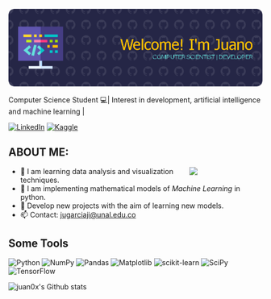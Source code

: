 ![Banner presentación](github-header-image.png)

Computer Science Student 💻|
Interest in development, artificial intelligence and machine learning |

[![LinkedIn](https://img.shields.io/badge/linkedin-%230077B5.svg?style=for-the-badge&logo=linkedin&logoColor=white)](https://www.linkedin.com/in/jgarciaji)
[![Kaggle](https://img.shields.io/badge/Kaggle-035a7d?style=for-the-badge&logo=kaggle&logoColor=white)](https://www.kaggle.com/jgarciaji)

## ABOUT ME:
<img align= "right" src = "https://media.giphy.com/media/jPcVwQH98cgSaOXMNb/giphy.gif?cid=790b76118a9gu2oohwwa9ztsrs2xmozp1qmuufy19ik46cf0&ep=v1_gifs_search&rid=giphy.gif&ct=g" width = "145" >



- 🌱 I am learning data analysis and visualization techniques.
- 🔭 I am implementing mathematical models of *Machine Learning* in python.
- 🤔 Develop new projects with the aim of learning new models.
- 📫 Contact: jugarciaji@unal.edu.co

## Some Tools
![Python](https://img.shields.io/badge/python-3670A0?style=for-the-badge&logo=python&logoColor=ffdd54)
![NumPy](https://img.shields.io/badge/numpy-%23013243.svg?style=for-the-badge&logo=numpy&logoColor=white)
![Pandas](https://img.shields.io/badge/pandas-%23150458.svg?style=for-the-badge&logo=pandas&logoColor=white)
![Matplotlib](https://img.shields.io/badge/Matplotlib-%23ffffff.svg?style=for-the-badge&logo=Matplotlib&logoColor=black)
![scikit-learn](https://img.shields.io/badge/scikit--learn-%23F7931E.svg?style=for-the-badge&logo=scikit-learn&logoColor=white)
![SciPy](https://img.shields.io/badge/SciPy-%230C55A5.svg?style=for-the-badge&logo=scipy&logoColor=%white)
![TensorFlow](https://img.shields.io/badge/TensorFlow-%23FF6F00.svg?style=for-the-badge&logo=TensorFlow&logoColor=white)

![juan0x's Github stats](https://github-readme-stats.vercel.app/appi?username=juan0x&show_icons=true&theme=transparent)
